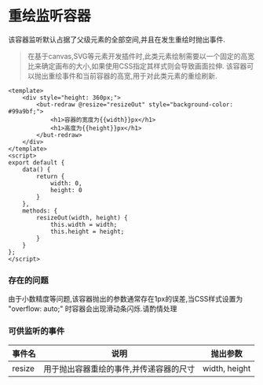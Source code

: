 # 重绘监听容器
该容器监听默认占据了父级元素的全部空间,并且在发生重绘时抛出事件.

> 在基于canvas,SVG等元素开发插件时,此类元素绘制需要以一个固定的高宽比来确定画布的大小,如果使用CSS指定其样式则会导致画面拉伸.
> 该容器可以抛出重绘事件和当前容器的高宽,用于对此类元素的重绘刷新.

```vue
<template>
	<div style="height: 360px;">
		<but-redraw @resize="resizeOut" style="background-color: #99a9bf;">
			<h1>容器的宽度为{{width}}px</h1>
			<h1>高度为{{height}}px</h1>
		</but-redraw>
	</div>
</template>
<script>
export default {
	data() {
		return {
			width: 0,
			height: 0
		}
	},
	methods: {
		resizeOut(width, height) {
			this.width = width;
			this.height = height;
		}
	}
};
</script>
```

### 存在的问题
由于小数精度等问题,该容器抛出的参数通常存在1px的误差,当CSS样式设置为 "overflow: auto;" 时容器会出现滑动条闪烁.请酌情处理



### 可供监听的事件
| 事件名    | 说明    | 抛出参数    |
|---------- |-------- |---------- |
| resize | 用于抛出容器重绘的事件,并传递容器的尺寸 | width, height |